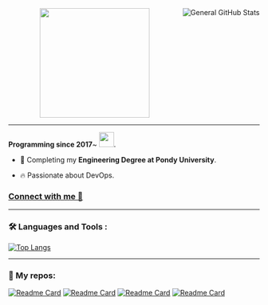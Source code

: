 



<div id="header" align="center">
<img alt="General GitHub Stats" src="https://github-readme-stats.vercel.app/api?username=strawhatrag&show_icons=true&theme=merko&hide=contribs" align="right" />
  
  <img src="https://media.giphy.com/media/vzO0Vc8b2VBLi/giphy.gif" width="220"/>
</div>


<div id="counter" align="center">
  <img src="https://visitor-badge.laobi.icu/badge?page_id=strawhatrag.strawhatrag" alt=""/>
</div>


---
**Programming since 2017**~ <img src="https://media.giphy.com/media/WUlplcMpOCEmTGBtBW/giphy.gif" width="30">.

- 🔭 Completing my **Engineering Degree at Pondy University**.

- 🔥 Passionate about DevOps.

### [Connect with me 💬](https://www.linkedin.com/in/sreerag-u/) 
---

### :hammer_and_wrench: Languages and Tools :
<p align="center">

  [![Top Langs](https://github-readme-stats.vercel.app/api/top-langs/?username=strawhatrag&layout=compact&theme=vision-friendly-dark&langs_count=4)](https://github.com/anuraghazra/github-readme-stats) 
  
  
</p>



<!--

[![GitHub Streak](http://github-readme-streak-stats.herokuapp.com?user=strawhatrag&theme=dark&date_format=j%20M%5B%20Y%5D)](https://git.io/streak-stats)
-->



---
### 💼 My repos:
[![Readme Card](https://github-readme-stats.vercel.app/api/pin/?username=strawhatrag&repo=website_automation&theme=synthwave)](https://github.com/strawhatrag/website_automation)
[![Readme Card](https://github-readme-stats.vercel.app/api/pin/?username=strawhatrag&repo=RestAssured-Maven&theme=synthwave)](https://github.com/strawhatrag/RestAssured-Maven)
[![Readme Card](https://github-readme-stats.vercel.app/api/pin/?username=strawhatrag&repo=testng_webautomation&theme=synthwave)](https://github.com/strawhatrag/testng_webautomation)
[![Readme Card](https://github-readme-stats.vercel.app/api/pin/?username=strawhatrag&repo=databaseProject&theme=synthwave)](https://github.com/strawhatrag/databaseProject)


